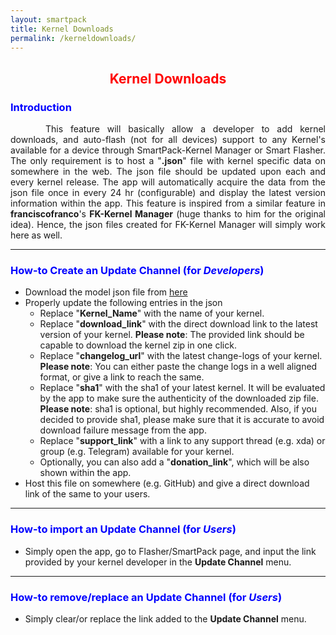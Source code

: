 ```yaml
---
layout: smartpack
title: Kernel Downloads
permalink: /kerneldownloads/
---
```


<style>
    tab1 { padding-left: 4em; }
</style>

<h2 style="color: red; text-align: center">Kernel Downloads</h2>

<h3 style="color: blue">Introduction</h3>
<p style="text-align: justify"><tab1>This feature will basically allow a developer to add kernel downloads, and auto-flash (not for all devices) support to any Kernel's available for a device through SmartPack-Kernel Manager or Smart Flasher. The only requirement is to host a "<b>.json</b>" file with kernel specific data on somewhere in the web. The json file should be updated upon each and every kernel release. The app will automatically acquire the data from the json file once in every 24 hr (configurable) and display the latest version information within the app. This feature is inspired from a similar feature in <b>franciscofranco</b>'s <b>FK-Kernel Manager</b> (huge thanks to him for the original idea). Hence, the json files created for FK-Kernel Manager will simply work here as well.</tab1></p>

<hr>

<h3 style="color: blue">How-to Create an Update Channel (for <i>Developers</i>)</h3>

* Download the model json file from <a href="https://raw.githubusercontent.com/SmartPack/SmartPack.github.io/master/asset/kernel-downloads.json" target="_blank">here</a>
* Properly update the following entries in the json
  * Replace "<b>Kernel_Name</b>" with the name of your kernel.
  * Replace "<b>download_link</b>" with the direct download link to the latest version of your kernel. <b>Please note</b>: The provided link should be capable to download the kernel zip in one click.
  * Replace "<b>changelog_url</b>" with the latest change-logs of your kernel. <b>Please note</b>: You can either paste the change logs in a well aligned format, or give a link to reach the same.
  * Replace "<b>sha1</b>" with the sha1 of your latest kernel. It will be evaluated by the app to make sure the authenticity of the downloaded zip file. <b>Please note</b>: sha1 is optional, but highly recommended. Also, if you decided to provide sha1, please make sure that it is accurate to avoid download failure message from the app.
  * Replace "<b>support_link</b>" with a link to any support thread (e.g. xda) or group (e.g. Telegram) available for your kernel.
  * Optionally, you can also add a "<b>donation_link</b>", which will be also shown within the app.
* Host this file on somewhere (e.g. GitHub) and give a direct download link of the same to your users.

<hr>

<h3 style="color: blue">How-to import an Update Channel (for <i>Users</i>)</h3>

* Simply open the app, go to Flasher/SmartPack page, and input the link provided by your kernel developer in the <b>Update Channel</b> menu.

<hr>

<h3 style="color: blue">How-to remove/replace an Update Channel (for <i>Users</i>)</h3>

* Simply clear/or replace the link added to the <b>Update Channel</b> menu.
